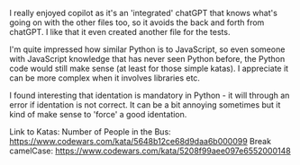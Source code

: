 I really enjoyed copilot as it's an 'integrated' chatGPT that knows what's going on with the other files too, so it avoids the back and forth from chatGPT. I like that it even created another file for the tests.

I'm quite impressed how similar Python is to JavaScript, so even someone with JavaScript knowledge that has never seen Python before, the Python code would still make sense (at least for those simple katas). I appreciate it can be more complex when it involves libraries etc.

I found interesting that identation is mandatory in Python - it will through an error if identation is not correct. It can be a bit annoying sometimes but it kind of make sense to 'force' a good identation.


Link to Katas:
Number of People in the Bus: https://www.codewars.com/kata/5648b12ce68d9daa6b000099
Break camelCase: https://www.codewars.com/kata/5208f99aee097e6552000148